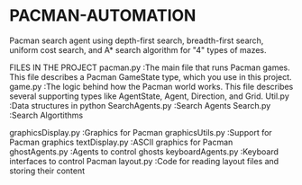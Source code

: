 # PACMAN-AUTOMATION
Pacman search agent using depth-first search, breadth-first search, uniform cost search, and A* search algorithm for "4" types of mazes.

FILES IN THE PROJECT
pacman.py         :The main file that runs Pacman games. This file describes a Pacman GameState type, which you use in this project.
game.py           :The logic behind how the Pacman world works. This file describes several supporting types like AgentState, Agent, Direction, and Grid.
Util.py           :Data structures in python
SearchAgents.py   :Search Agents
Search.py         :Search Algortithms

graphicsDisplay.py :Graphics for Pacman
graphicsUtils.py   :Support for Pacman graphics
textDisplay.py     :ASCII graphics for Pacman
ghostAgents.py     :Agents to control ghosts
keyboardAgents.py  :Keyboard interfaces to control Pacman
layout.py          :Code for reading layout files and storing their content


